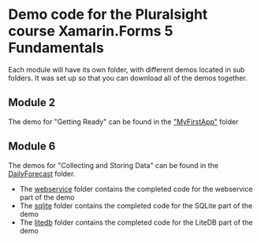 # Demo code for the Pluralsight course Xamarin.Forms 5 Fundamentals
Each module will have its own folder, with different demos located in sub folders.  It was set up so that you can download all of the demos together.

## Module 2
The demo for "Getting Ready" can be found in the ["MyFirstApp"](https://github.com/anotherlab/xf5fundamentals/tree/main/Getting%20Ready/MyFirstApp) folder

## Module 6
The demos for "Collecting and Storing Data" can be found in the [DailyForecast](https://github.com/anotherlab/xf5fundamentals/tree/main/Collecting%20and%20Storing%20Data/DailyForecast) folder.
 - The [webservice](https://github.com/anotherlab/xf5fundamentals/tree/main/Collecting%20and%20Storing%20Data/DailyForecast/webservice) folder contains the completed code for the webservice part of the demo
 - The [sqlite](https://github.com/anotherlab/xf5fundamentals/tree/main/Collecting%20and%20Storing%20Data/DailyForecast/sqlite) folder contains the completed code for the SQLite part of the demo
 - The [litedb](https://github.com/anotherlab/xf5fundamentals/tree/main/Collecting%20and%20Storing%20Data/DailyForecast/litedb) folder contains the completed code for the LiteDB part of the demo